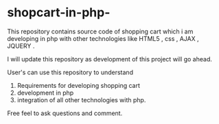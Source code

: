 shopcart-in-php-
================

This repository contains source code of shopping cart which i am developing in php with other technologies
like HTML5 , css , AJAX , JQUERY .

I will update this repository as development of this project will go ahead. 

User's can use this repository to understand 

1. Requirements for developing shopping cart
2. development  in php 
3. integration of all other technologies with php. 




Free feel to ask questions and comment. 

